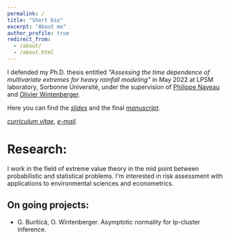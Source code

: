 ```yaml
---
permalink: /
title: "Short bio"
excerpt: "About me"
author_profile: true
redirect_from: 
  - /about/
  - /about.html
---
```



I defended my Ph.D. thesis entitled *"Assessing the time dependence of multivariate extremes for heavy rainfall modeling"* in May 2022 at LPSM laboratory, Sorbonne Université, under the supervision of [Philippe Naveau](https://www.lsce.ipsl.fr/Phocea/Pisp/visu.php?id=176&uid=naveau) and [Olivier Wintenberger](http://wintenberger.fr).

Here you can find the [*slides*](/files/Oral_slides-10.pdf) and the final [*manuscript*](/files/these_archivage_3701601.pdf).

[*curriculum vitae*](/files/CV_BURITICA.pdf), [*e-mail*](mailto:gloria.buritica@sorbonne-universite.fr).


# Research: 

I work in the field of extreme value theory in the mid point between probabilistic and statistical problems. 
I'm interested in risk assessment with applications to environmental sciences and econometrics.



## On going projects: 
- G. Buriticá, O. Wintenberger. Asymptotic normality for lp-cluster inference. 
  
